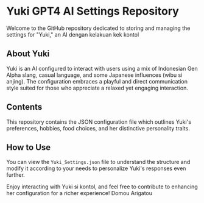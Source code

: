 # Yuki GPT4 AI Settings Repository

Welcome to the GitHub repository dedicated to storing and managing the settings for "Yuki," an AI dengan kelakuan kek kontol

## About Yuki
Yuki is an AI configured to interact with users using a mix of Indonesian Gen Alpha slang, casual language, and some Japanese influences (wibu si anjing). The configuration embraces a playful and direct communication style suited for those who appreciate a relaxed yet engaging interaction.

## Contents
This repository contains the JSON configuration file which outlines Yuki's preferences, hobbies, food choices, and her distinctive personality traits.

## How to Use
You can view the `Yuki_Settings.json` file to understand the structure and modify it according to your needs to personalize Yuki's responses even further.

Enjoy interacting with Yuki si kontol, and feel free to contribute to enhancing her configuration for a richer experience! Domou Arigatou
